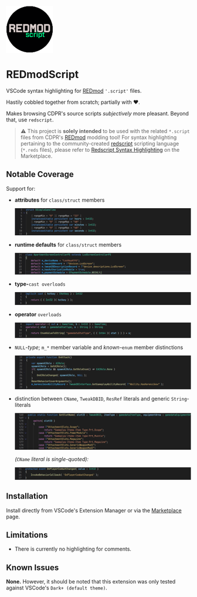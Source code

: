 ![REDmodScript icon](resources/redmod_script_002.png)

# REDmodScript

VSCode syntax highlighting for [REDmod](https://www.cyberpunk.net/en/modding-support) `'.script'` files.

Hastily cobbled together from scratch; partially with ❤️. 

Makes browsing CDPR's source scripts *subjectively* more pleasant. Beyond that, use `redscript`.

> ⚠️ This project is **solely intended** to be used with the related `*.script` files from CDPR's [REDmod](https://www.cyberpunk.net/en/modding-support) modding tool! For syntax highlighting pertaining to the community-created [redscript](https://github.com/jac3km4/redscript) scripting language (`*.reds` files), please refer to [Redscript Syntax Highlighting](https://marketplace.visualstudio.com/items?itemName=jackhumbert.redscript-syntax-highlighting) on the Marketplace.


## Notable Coverage

Support for:
- **attributes** for `class/struct` members
  
  ![attributes preview](resources/attributes.png)

- **runtime defaults** for `class/struct` members
  
  ![runtime-defaults preview](resources/runtime-defaults.png)

- **type-**`cast overloads`
  
  ![type-cast-overloads preview](resources/type-cast-overloads.png)

- **operator** `overloads`
  
  ![operator-overload preview](resources/op-overloads.png)

- `NULL`*-type*; `m_*` member variable and *known-*`enum` member distinctions
  
  ![various coverage preview](resources/various_01.png)

- distinction between `CName`, `TweakDBID`, `ResRef` literals and generic `String`-literals
  
  ![literals preview](resources/literals.png)

  *(`CName` literal is single-quoted):*
  
  ![cname event preview](resources/events.png)

## Installation

Install directly from VSCode's Extension Manager or via the [Marketplace](https://marketplace.visualstudio.com/items?itemName=alternaut-dev.redmodscript-lang) page.


## Limitations

- There is currently no highlighting for comments.

## Known Issues

**None.** However, it should be noted that this extension was only tested against VSCode's `Dark+ (default theme)`.


